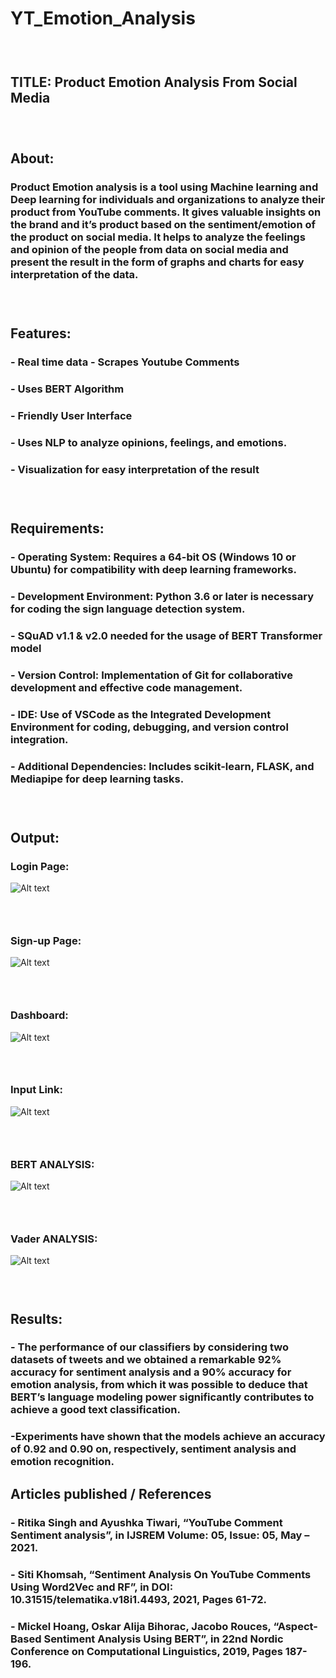 # YT_Emotion_Analysis
### <br>
## TITLE: Product Emotion Analysis From Social Media
### <br>
## About:
###   Product Emotion analysis is a tool using Machine learning and Deep learning for individuals and organizations to analyze their product from YouTube comments. It gives valuable insights on the brand and it’s product based on the sentiment/emotion of the product on social media. It helps to analyze the feelings and opinion of the people from data on social media and present the result in the form of graphs and charts for easy interpretation of the data.

### <br>
## Features:
###   - Real time data - Scrapes Youtube Comments
###   - Uses **BERT** Algorithm
###   - Friendly User Interface
###   - Uses NLP to analyze opinions, feelings, and emotions.
###   - Visualization for easy interpretation of the result
### <br>

## Requirements:
###   - Operating System: Requires a 64-bit OS (Windows 10 or Ubuntu) for compatibility with deep learning frameworks.
###   - Development Environment: Python 3.6 or later is necessary for coding the sign language detection system.
###   - SQuAD v1.1 & v2.0 needed for the usage of BERT Transformer model
###   - Version Control: Implementation of Git for collaborative development and effective code management.
###   - IDE: Use of VSCode as the Integrated Development Environment for coding, debugging, and version control integration.
###   - Additional Dependencies: Includes scikit-learn, FLASK, and Mediapipe for deep learning tasks.
### <br>

## Output:
<!--### Scraping Youtube comments:
![Alt text](/static/YT%20Emotion%20Analysis/Screenshot%202023-01-29%20171739.png) -->

### Login Page:
![Alt text](/static/YT%20Emotion%20Analysis/Screenshot%202023-01-26%20183543.png)
### <br>
### Sign-up Page:
![Alt text](/static/YT%20Emotion%20Analysis/Screenshot%202023-01-26%20183708.png)
### <br>
### Dashboard:
![Alt text](/static/YT%20Emotion%20Analysis/Screenshot%202023-01-26%20183738.png)
### <br>
### Input Link:
![Alt text](/static/YT%20Emotion%20Analysis/Screenshot%202023-01-29%20162115.png)
### <br>
### BERT ANALYSIS:
![Alt text](/static/YT%20Emotion%20Analysis/Screenshot%202023-01-29%20162624.png)
### <br>
### Vader ANALYSIS:
![Alt text](/static/YT%20Emotion%20Analysis/Screenshot%202023-01-29%20163944.png)

### <br>
## Results:
###   - The performance of our classifiers by considering two datasets of tweets and we obtained a remarkable 92% accuracy for sentiment analysis and a 90% accuracy for emotion analysis, from which it was possible to deduce that BERT’s language modeling power significantly contributes to achieve a good text classification.
###   -Experiments have shown that the models achieve an accuracy of 0.92 and 0.90 on, respectively, sentiment analysis and emotion recognition.

## Articles published / References
###  - Ritika Singh and Ayushka Tiwari, “YouTube Comment Sentiment analysis”, in IJSREM Volume: 05, Issue: 05, May – 2021.
###  - Siti Khomsah, “Sentiment Analysis On YouTube Comments Using Word2Vec and RF”, in DOI: 10.31515/telematika.v18i1.4493, 2021, Pages 61-72.
###  - Mickel Hoang, Oskar Alija Bihorac, Jacobo Rouces, “Aspect-Based Sentiment Analysis Using BERT”, in 22nd Nordic Conference on Computational Linguistics, 2019, Pages 187-196.
